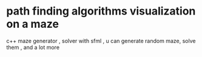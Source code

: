 # path finding algorithms visualization on a maze
c++ maze generator , solver with sfml , u can generate random maze, solve them , and a lot more
